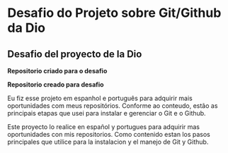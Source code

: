 # Desafio do Projeto sobre Git/Github da Dio 
## Desafio del proyecto de la Dio

**Repositorio criado para o desafio** 

**Repositorio creado para desafio**

Eu fiz esse projeto em espanhol e português para adquirir mais oportunidades com meus repositórios. Conforme ao conteudo, estão as principais etapas que usei para instalar e gerenciar o Git e o Github.

Este proyecto lo realice en español y portugues para adquirir mas oportunidades con mis repositorios. Como contenido estan los pasos principales que utilice para la instalacion y el manejo de Git y Github.



